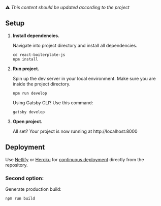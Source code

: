 ⚠️ *This content should be updated according to the project*


## Setup

1.  **Install dependencies.**

    Navigate into project directory and install all dependencies.

    ```shell
    cd react-boilerplate-js
    npm install
    ```

2.  **Run project.**

    Spin up the dev server in your local environment. Make sure you are inside the project directory.

    ```shell
    npm run develop
    ```

    Using Gatsby CLI? Use this command:

    ```shell
    gatsby develop
    ```

3.  **Open project.**

    All set? Your project is now running at http://localhost:8000

## Deployment

Use [Netlify](https://netlify.com/) or [Heroku](https://heroku.com) for [continuous deployment](https://www.gatsbyjs.com/docs/glossary/continuous-deployment/) directly from the repository.

### Second option:

Generate production build:

```shell
npm run build
```
